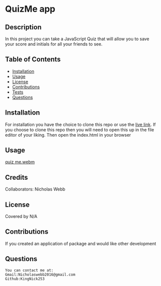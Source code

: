 
# QuizMe app
 

## Description 
  In this project you can take a JavaScript Quiz that will allow you to save your score and initials for all your friends to see.
    

    
## Table of Contents
  - [Installation](#installation)
  - [Usage](#usage)
  - [License](#license)
  - [Contributions](#contributions)
  - [Tests](#tests)
  - [Questions](#questions)
    
## Installation
  For installation you have the choice to clone this repo or use the [live link](https://kingnick253.github.io/quizMe/). If you choose to clone this repo then you will need to open this up in the file editor of your liking. Then open the index.html in your browser
    
    
## Usage
  
  [quiz me.webm](https://user-images.githubusercontent.com/70127239/202877346-7335b7e6-241d-4e69-b872-ec7a192bbda6.webm)

    
## Credits
Collaborators: Nicholas Webb
    
  
    
    
## License
 
Covered by N/A
    
  
    
  ## Contributions
    
  If you created an application of package and would like other development
    

    
  ## Questions
    You can contact me at:
    Gmail:Nicholaswebb2016@gmail.com
    Github:KingNick253
     
